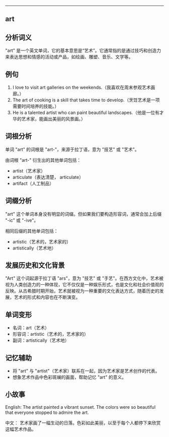 
---------------
## art
## 分析词义
"art" 是一个英文单词，它的基本意思是“艺术”。它通常指的是通过技巧和创造力来表达思想和情感的活动或产品，如绘画、雕塑、音乐、文学等。

## 例句
1. I love to visit art galleries on the weekends.（我喜欢在周末参观艺术画廊。）
2. The art of cooking is a skill that takes time to develop.（烹饪艺术是一项需要时间培养的技能。）
3. He is a talented artist who can paint beautiful landscapes.（他是一位有才华的艺术家，能画出美丽的风景画。）

## 词根分析
单词 "art" 的词根是 "art-"，来源于拉丁语，意为 "技艺" 或 "艺术"。

由词根 "art-" 衍生出的其他单词包括：
- artist（艺术家）
- articulate（表达清楚， articulate）
- artifact（人工制品）

## 词缀分析
"art" 这个单词本身没有明显的词缀。但如果我们要构造形容词，通常会加上后缀 "-ic" 或 "-ive"。

相同后缀的其他单词包括：
- artistic（艺术的，艺术家的）
- artistically（艺术地）

## 发展历史和文化背景
"Art" 这个词起源于拉丁语 "ars"，意为 "技艺" 或 "手艺"。在西方文化中，艺术被视为人类创造力的一种体现，它不仅仅是一种娱乐形式，也是文化和社会价值观的反映。从古希腊时期开始，艺术就被视为一种重要的文化表达方式，随着历史的发展，艺术的形式和内容也在不断演变。

## 单词变形
- 名词：art（艺术）
- 形容词：artistic（艺术的，艺术家的）
- 副词：artistically（艺术地）

## 记忆辅助
- 将 "art" 与 "artist"（艺术家）联系在一起，因为艺术家是艺术创作的代表。
- 想象艺术作品中色彩斑斓的画面，帮助记忆 "art" 的意义。

## 小故事
English:
The artist painted a vibrant sunset. The colors were so beautiful that everyone stopped to admire the art.

中文：
艺术家画了一幅生动的日落。色彩如此美丽，以至于每个人都停下来欣赏这幅艺术作品。

